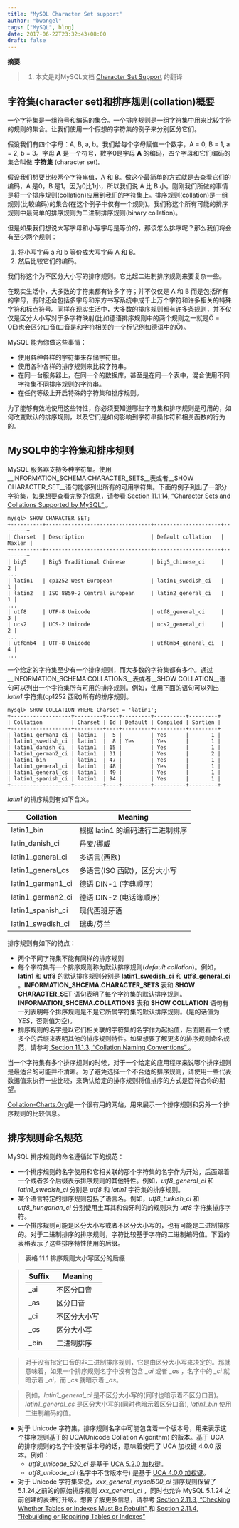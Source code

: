 ```yaml
---
title: "MySQL Character Set support"
author: "bwangel"
tags: ["MySQL", blog]
date: 2017-06-22T23:32:43+08:00
draft: false
---
```


__摘要__:

> 1. 本文是对MySQL文档 [Character Set Support](https://dev.mysql.com/doc/refman/5.7/en/charset.html) 的翻译

<!-- more -->

## 字符集(character set)和排序规则(collation)概要

一个字符集是一组符号和编码的集合。一个排序规则是一组字符集中用来比较字符的规则的集合。让我们使用一个假想的字符集的例子来分别区分它们。

假设我们有四个字母：A, B, a, b。我们给每个字母赋值一个数字，A = 0, B = 1, a = 2, b = 3。字母 __A__ 是一个符号，数字0是字母 __A__ 的编码，四个字母和它们编码的集合叫做 __字符集__ (character set)。

假设我们想要比较两个字符串值，A 和 B。做这个最简单的方式就是去查看它们的编码，A 是0，B 是1。因为0比1小，所以我们说 A 比 B 小。刚刚我们所做的事情是将一个排序规则(collation)应用到我们的字符集上。排序规则(collation)是一组规则(比较编码)的集合(在这个例子中仅有一个规则)。我们称这个所有可能的排序规则中最简单的排序规则为二进制排序规则(binary collation)。

但是如果我们想说大写字母和小写字母是等价的，那该怎么排序呢？那么我们将会有至少两个规则：

1. 将小写字母 a 和 b 等价成大写字母 A 和 B。
2. 然后比较它们的编码。

我们称这个为不区分大小写的排序规则。它比起二进制排序规则来要复杂一些。

在现实生活中，大多数的字符集都有许多字符；并不仅仅是 A 和 B 而是包括所有的字母，有时还会包括多字母和东方书写系统中成千上万个字符和许多相关的特殊字符和标点符号。同样在现实生活中，大多数的排序规则都有许多条规则，并不仅仅是区分大小写对于多字符映射(比如德语排序规则中的两个规则之一就是Ö = OE)也会区分口音(口音是和字符相关的一个标记例如德语中的Ö)。

MySQL 能为你做这些事情：

+ 使用各种各样的字符集来存储字符串。
+ 使用各种各样的排序规则来比较字符串。
+ 在同一台服务器上，在同一个的数据库，甚至是在同一个表中，混合使用不同字符集不同排序规则的字符串。
+ 在任何等级上开启特殊的字符集和排序规则。

为了能够有效地使用这些特性，你必须要知道哪些字符集和排序规则是可用的，如何改变默认的排序规则，以及它们是如何影响到字符串操作符和相关函数的行为的。

## MySQL中的字符集和排序规则

MySQL 服务器支持多种字符集。使用__INFORMATION\_SCHEMA.CHARACTER_SETS__表或者__SHOW CHARACTER_SET__语句能够列出所有的可用字符集。下面的例子列出了一部分字符集，如果想要查看完整的信息，请参看[ Section 11.1.14, “Character Sets and Collations Supported by MySQL” ](https://dev.mysql.com/doc/refman/5.7/en/charset-charsets.html)。

    mysql> SHOW CHARACTER SET;
    +----------+---------------------------------+---------------------+--------+
    | Charset  | Description                     | Default collation   | Maxlen |
    +----------+---------------------------------+---------------------+--------+
    | big5     | Big5 Traditional Chinese        | big5_chinese_ci     |      2 |
    ...
    | latin1   | cp1252 West European            | latin1_swedish_ci   |      1 |
    | latin2   | ISO 8859-2 Central European     | latin2_general_ci   |      1 |
    ...
    | utf8     | UTF-8 Unicode                   | utf8_general_ci     |      3 |
    | ucs2     | UCS-2 Unicode                   | ucs2_general_ci     |      2 |
    ...
    | utf8mb4  | UTF-8 Unicode                   | utf8mb4_general_ci  |      4 |
    ...

一个给定的字符集至少有一个排序规则，而大多数的字符集都有多个。通过__INFORMATION\_SCHEMA.COLLATIONS__表或者__SHOW COLLATION__语句可以列出一个字符集所有可用的排序规则。例如，使用下面的语句可以列出 _latin1_ 字符集(cp1252 西欧)所有的排序规则。

    mysql> SHOW COLLATION WHERE Charset = 'latin1';
    +-------------------+---------+----+---------+----------+---------+
    | Collation         | Charset | Id | Default | Compiled | Sortlen |
    +-------------------+---------+----+---------+----------+---------+
    | latin1_german1_ci | latin1  |  5 |         | Yes      |       1 |
    | latin1_swedish_ci | latin1  |  8 | Yes     | Yes      |       1 |
    | latin1_danish_ci  | latin1  | 15 |         | Yes      |       1 |
    | latin1_german2_ci | latin1  | 31 |         | Yes      |       2 |
    | latin1_bin        | latin1  | 47 |         | Yes      |       1 |
    | latin1_general_ci | latin1  | 48 |         | Yes      |       1 |
    | latin1_general_cs | latin1  | 49 |         | Yes      |       1 |
    | latin1_spanish_ci | latin1  | 94 |         | Yes      |       1 |
    +-------------------+---------+----+---------+----------+---------+

*latin1* 的排序规则有如下含义。

| Collation | Meaning |
|-----------|---------|
| latin1_bin| 根据 latin1 的编码进行二进制排序 |
| latin_danish_ci | 丹麦/挪威 |
| latin1_general_ci | 多语言(西欧) |
| latin1_general_cs | 多语言(ISO 西欧)，区分大小写 |
| latin1_german1_ci | 德语 DIN-1 (字典顺序) |
| latin1_german2_ci | 德语 DIN-2 (电话簿顺序) |
| latin1_spanish_ci | 现代西班牙语 |
| latin1_swedish_ci | 瑞典/芬兰 |


排序规则有如下的特点：

 * 两个不同字符集不能有同样的排序规则
 * 每个字符集有一个排序规则称为默认排序规则(*default collation*)。例如，__latin1__ 和 __utf8__ 的默认排序规则分别是 __latin1\_swedish\_ci__ 和 __utf8\_general\_ci__ 。__INFORMATION\_SHCEMA.CHARACTER\_SETS__ 表和 __SHOW CHARACTER\_SET__ 语句表明了每个字符集的默认排序规则。 __INFORMATION\_SHCEMA.COLLATIONS__ 表和 __SHOW COLLATION__ 语句有一列表明每个排序规则是不是它所属字符集的默认排序规则。(是的话值为*YES*，否则值为空)。
 * 排序规则的名字是以它们相关联的字符集的名字作为起始值，后面跟着一个或多个的后缀来表明其他的排序规则特性。如果想要了解更多的排序规则命名规范，请参考[ Section 11.1.3, “Collation Naming Conventions” ](https://dev.mysql.com/doc/refman/5.7/en/charset-collation-names.html)。

当一个字符集有多个排序规则的时候，对于一个给定的应用程序来说哪个排序规则是最适合的可能并不清晰。为了避免选择一个不合适的排序规则，请使用一些代表数据值来执行一些比较，来确认给定的排序规则将值排序的方式是否符合你的期望。

[Collation-Charts.Org](http://www.collation-charts.org/)是一个很有用的网站，用来展示一个排序规则和另外一个排序规则的比较信息。

## 排序规则命名规范

MySQL 排序规则的命名遵循如下的规范：

+ 一个排序规则的名字使用和它相关联的那个字符集的名字作为开始，后面跟着一个或者多个后缀表示排序规则的其他特性。例如，*utf8_general_ci* 和 *latin1_swedish_ci* 分别是 *utf8* 和 *latin1* 字符集的排序规则。
+ 某个语言特定的排序规则包括了语言名。例如，*utf8_turkish_ci* 和 *utf8_hungarian_ci* 分别使用土耳其和匈牙利的的规则来为 *utf8* 字符集排序字符。
+ 一个排序规则可能是区分大小写或者不区分大小写的，也有可能是二进制排序的。对于二进制排序的排序规则，字符比较基于字符的二进制编码值。下面的表格表示了这些排序特性使用的后缀。

> __表格 11.1 排序规则大小写区分的后缀__

> Suffix | Meaning
> -------|--------
> _ai | 不区分口音
> _as | 区分口音
> _ci | 不区分大小写
> _cs | 区分大小写
> _bin | 二进制排序

> 对于没有指定口音的非二进制排序规则，它是由区分大小写来决定的。那就意味着，如果一个排序规则名字中没有包含 *_ai* 或者 *_as* ，名字中的 *_ci* 就暗示着 *_ai*，而 *_cs* 就暗示着 *_as*。

> 例如，*latin1_general_ci* 是不区分大小写的(同时也暗示着不区分口音)。*latin1_general_cs* 是区分大小写的(同时也暗示着区分口音), *latin1_bin* 使用二进制编码的值。

+ 对于 Unicode 字符集，排序规则名字中可能包含着一个版本号，用来表示这个排序规则基于的 UCA(Unicode Collation Algorithm) 的版本。基于 UCA 的排序规则的名字中没有版本号的话，意味着使用了 UCA 加权键 4.0.0 版本。例如：
  + *utf8_unicode_520_ci* 是基于 [UCA 5.2.0 加权键](http://www.unicode.org/Public/UCA/5.2.0/allkeys.txt)。
  + *utf8_unicode_ci* (名字中不含版本号) 是基于 [UCA 4.0.0 加权键](http://www.unicode.org/Public/UCA/4.0.0/allkeys-4.0.0.txt)。
+ 对于 Unicode 字符集来说，*xxx_general_mysql500_ci* 排序规则保留了5.1.24之前的的原始排序规则 *xxx_general_ci* ，同时也允许 MySQL 5.1.24 之前创建的表进行升级。想要了解更多信息，请参考 [ Section 2.11.3, “Checking Whether Tables or Indexes Must Be Rebuilt” ](http://dev.mysql.com/doc/refman/5.7/en/checking-table-incompatibilities.html) 和 [ Section 2.11.4, “Rebuilding or Repairing Tables or Indexes” ](http://dev.mysql.com/doc/refman/5.7/en/rebuilding-tables.html)
